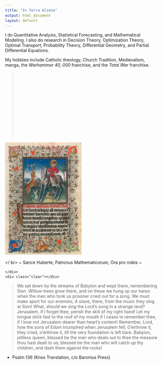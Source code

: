 ```yaml
---
title: "In Terra Aliena"
output: html_document
layout: default
---
```


I do Quantitative Analysis, Statistical Forecasting, and Mathematical Modeling. I also do research in Decision Theory, Optimization Theory, Optimal Transport, Probability Theory, Differential Geometry, and Partial Differential Equations.

My hobbies include Catholic theology, Church Tradition, Medievalism, manga, the _Warhammer 40, 000_ franchise, and the _Total War_ franchise.

  <div id="container">
    <div id="left">
<blockquote style="text-align:justify; color: white;">
 "The wise man had eyes in his head, while the fool went his way benighted; but the ending of them? In their ending both were alike.
</ br>
 His days all painfulness and care, his very nights restless; what is here but frustration? Were it not better to eat and drink, and toil only at his own pleasures? These, too, come from God’s hand; and who has better right to food tasted and pleasure enjoyed than I? Who wins God’s favor, has wisdom and skill for his reward, and pleasure too; it is the sinner that is doomed to hardship and to thankless care, hoarding and scraping, and all to enrich some heir God loves better! For him frustration,  for him the labor lost."

- Ecclesiastes 2:14, 15, 22, 23-26 (Knox Translation, c/o Baronius Press)

    </div>
    <div id="right">
      
<img src="saint_hubertus.png" alt="Saint Hubertus" width="50%" />

</ br>
~ Sance Huberte, Patronus Mathematicorum, Ora pro nobis ~ 

    </div>
    <div class="clear"></div>
  </div>

> We sat down by the streams of Babylon and wept there, remembering Sion. Willow-trees grow there, and on these we hung up our harps when the men who took us prisoner cried out for a song. We must make sport for our enemies; A stave, there, from the music they sing at Sion! What, should we sing the Lord’s song in a strange land? Jerusalem, if I forget thee, perish the skill of my right hand! Let my tongue stick fast to the roof of my mouth if I cease to remember thee, if I love not Jerusalem dearer than heart’s content! Remember, Lord, how the sons of Edom triumphed when Jerusalem fell; O’erthrow it, they cried, o’erthrow it, till the very foundation is left bare. Babylon, pitiless queen, blessed be the man who deals out to thee the measure thou hast dealt to us; blessed be the man who will catch up thy children, and dash them against the rocks!

- Psalm 136 (Knox Translation, c/o Baronius Press) 

